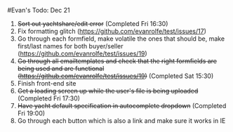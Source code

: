 
#Evan's Todo: Dec 21
1. ~~Sort out yachtshare/edit error~~ (Completed Fri 16:30)
2. Fix formatting glitch (https://github.com/evanrolfe/test/issues/17)
3. Go through each formfield, make volatile the ones that should be, make first/last names for both buyer/seller (https://github.com/evanrolfe/test/issues/19)
4. ~~Go through all emailtemplates and check that the right formfields are being used and are functional (https://github.com/evanrolfe/test/issues/19)~~ (Completed Sat 15:30)
5. Finish front-end site
6. ~~Get a loading screen up while the user's file is being uploaded~~ (Completed Fri 17:30)
7. ~~Have yacht default specification in autocomplete dropdown~~ (Completed Fri 19:00)
8. Go through each button which is also a link and make sure it works in IE